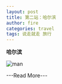 ```yaml
---
layout: post
title: 第二站：哈尔滨
author: fire
categories: travel 
tags: 说走就走 旅行
---
```


**哈尔滨**


![man](http://image.sideproject.cn/dog_8541.png)


---Read More---
